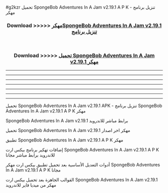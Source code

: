 #g2kzr تحميل SpongeBob Adventures In A Jam v2.19.1 A P K - تنزيل برنامج مهكر



<div align="center">
<h3>Download >>>>> <a href="https://runaway1.web.app/?sq=SpongeBob Adventures In A Jam v2.19.1">مهكرSpongeBob Adventures In A Jam v2.19.1 تنزيل برنامج</a></h3><br>

<h3>Download >>>>> <a href="https://runaway1.web.app/?sq=SpongeBob Adventures In A Jam v2.19.1">تحميل SpongeBob Adventures In A Jam v2.19.1 مهكر</a></h3>
</div>


----------------------------------------------------------

----------------------------------------------------------

----------------------------------------------------------

----------------------------------------------------------

----------------------------------------------------------

----------------------------------------------------------

----------------------------------------------------------

تحميل SpongeBob Adventures In A Jam v2.19.1 APK - تنزيل برنامج SpongeBob Adventures In A Jam v2.19.1 A P K مهكر

SpongeBob Adventures In A Jam v2.19.1 برابط مباشر للاندرويد

تحميل SpongeBob Adventures In A Jam v2.19.1 مهكر اخر اصدار

تطبيق SpongeBob Adventures In A Jam v2.19.1 A P K مهكر

إضافات تهكير برنامج بيكس ارت SpongeBob Adventures In A Jam v2.19.1 A P K للاندرويد برابط مباشر مجانا

أدوات التعديل الأساسية بعد تحميل تطبيق بيكس ارت مهكر SpongeBob Adventures In A Jam v2.19.1 A P K مجانا

القوالب الجاهزة بعد تحميل بيكس ارت SpongeBob Adventures In A Jam v2.19.1 مهكر من ميديا فاير للاندرويد


